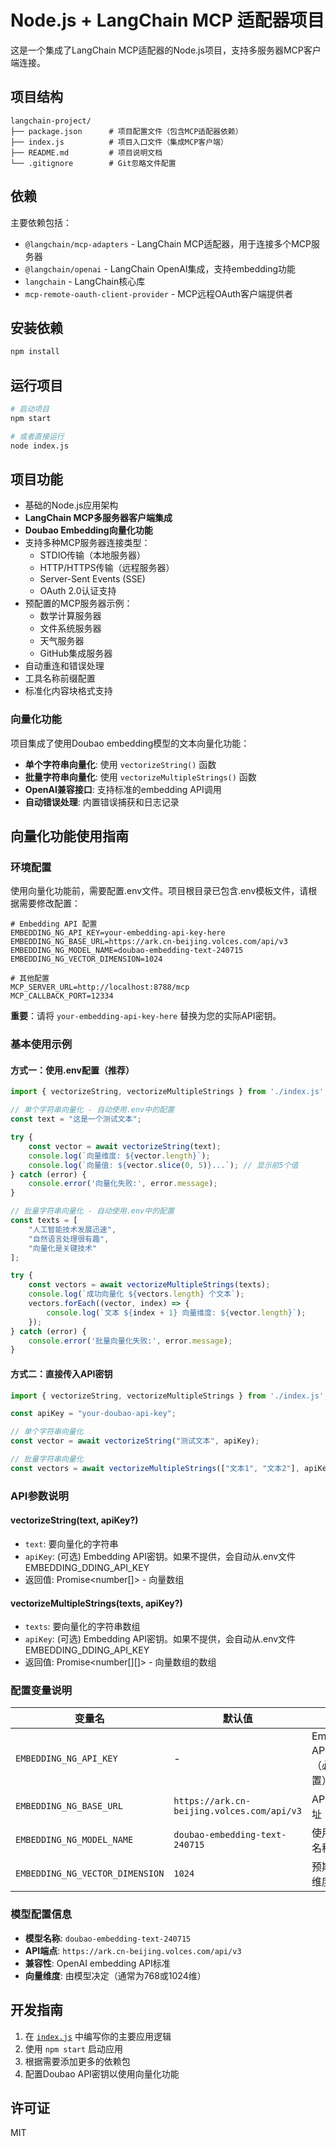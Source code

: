 # Node.js + LangChain MCP 适配器项目

这是一个集成了LangChain MCP适配器的Node.js项目，支持多服务器MCP客户端连接。

## 项目结构

```
langchain-project/
├── package.json      # 项目配置文件（包含MCP适配器依赖）
├── index.js          # 项目入口文件（集成MCP客户端）
├── README.md         # 项目说明文档
└── .gitignore        # Git忽略文件配置
```

## 依赖

主要依赖包括：
- `@langchain/mcp-adapters` - LangChain MCP适配器，用于连接多个MCP服务器
- `@langchain/openai` - LangChain OpenAI集成，支持embedding功能
- `langchain` - LangChain核心库
- `mcp-remote-oauth-client-provider` - MCP远程OAuth客户端提供者

## 安装依赖

```bash
npm install
```

## 运行项目

```bash
# 启动项目
npm start

# 或者直接运行
node index.js
```

## 项目功能

- 基础的Node.js应用架构
- **LangChain MCP多服务器客户端集成**
- **Doubao Embedding向量化功能**
- 支持多种MCP服务器连接类型：
  - STDIO传输（本地服务器）
  - HTTP/HTTPS传输（远程服务器）
  - Server-Sent Events (SSE)
  - OAuth 2.0认证支持
- 预配置的MCP服务器示例：
  - 数学计算服务器
  - 文件系统服务器
  - 天气服务器
  - GitHub集成服务器
- 自动重连和错误处理
- 工具名称前缀配置
- 标准化内容块格式支持

### 向量化功能

项目集成了使用Doubao embedding模型的文本向量化功能：

- **单个字符串向量化**: 使用 `vectorizeString()` 函数
- **批量字符串向量化**: 使用 `vectorizeMultipleStrings()` 函数
- **OpenAI兼容接口**: 支持标准的embedding API调用
- **自动错误处理**: 内置错误捕获和日志记录

## 向量化功能使用指南

### 环境配置

使用向量化功能前，需要配置.env文件。项目根目录已包含.env模板文件，请根据需要修改配置：

```env
# Embedding API 配置
EMBEDDING_NG_API_KEY=your-embedding-api-key-here
EMBEDDING_NG_BASE_URL=https://ark.cn-beijing.volces.com/api/v3
EMBEDDING_NG_MODEL_NAME=doubao-embedding-text-240715
EMBEDDING_NG_VECTOR_DIMENSION=1024

# 其他配置
MCP_SERVER_URL=http://localhost:8788/mcp
MCP_CALLBACK_PORT=12334
```

**重要**：请将 `your-embedding-api-key-here` 替换为您的实际API密钥。

### 基本使用示例

#### 方式一：使用.env配置（推荐）

```javascript
import { vectorizeString, vectorizeMultipleStrings } from './index.js';

// 单个字符串向量化 - 自动使用.env中的配置
const text = "这是一个测试文本";

try {
    const vector = await vectorizeString(text);
    console.log(`向量维度: ${vector.length}`);
    console.log(`向量值: ${vector.slice(0, 5)}...`); // 显示前5个值
} catch (error) {
    console.error('向量化失败:', error.message);
}

// 批量字符串向量化 - 自动使用.env中的配置
const texts = [
    "人工智能技术发展迅速",
    "自然语言处理很有趣",
    "向量化是关键技术"
];

try {
    const vectors = await vectorizeMultipleStrings(texts);
    console.log(`成功向量化 ${vectors.length} 个文本`);
    vectors.forEach((vector, index) => {
        console.log(`文本 ${index + 1} 向量维度: ${vector.length}`);
    });
} catch (error) {
    console.error('批量向量化失败:', error.message);
}
```

#### 方式二：直接传入API密钥

```javascript
import { vectorizeString, vectorizeMultipleStrings } from './index.js';

const apiKey = "your-doubao-api-key";

// 单个字符串向量化
const vector = await vectorizeString("测试文本", apiKey);

// 批量字符串向量化
const vectors = await vectorizeMultipleStrings(["文本1", "文本2"], apiKey);
```

### API参数说明

#### vectorizeString(text, apiKey?)
- `text`: 要向量化的字符串
- `apiKey`: (可选) Embedding API密钥。如果不提供，会自动从.env文件EMBEDDING_DDING_API_KEY
- 返回值: Promise<number[]> - 向量数组

#### vectorizeMultipleStrings(texts, apiKey?)
- `texts`: 要向量化的字符串数组
- `apiKey`: (可选) Embedding API密钥。如果不提供，会自动从.env文件EMBEDDING_DDING_API_KEY
- 返回值: Promise<number[][]> - 向量数组的数组

### 配置变量说明

| 变量名 | 默认值 | 说明 |
|--------|--------|------|
| `EMBEDDING_NG_API_KEY` | - | Embedding API密钥（必须设置） |
| `EMBEDDING_NG_BASE_URL` | `https://ark.cn-beijing.volces.com/api/v3` | API端点地址 |
| `EMBEDDING_NG_MODEL_NAME` | `doubao-embedding-text-240715` | 使用的模型名称 |
| `EMBEDDING_NG_VECTOR_DIMENSION` | `1024` | 预期的向量维度 |

### 模型配置信息

- **模型名称**: `doubao-embedding-text-240715`
- **API端点**: `https://ark.cn-beijing.volces.com/api/v3`
- **兼容性**: OpenAI embedding API标准
- **向量维度**: 由模型决定（通常为768或1024维）

## 开发指南

1. 在 [`index.js`](index.js:1) 中编写你的主要应用逻辑
2. 使用 `npm start` 启动应用
3. 根据需要添加更多的依赖包
4. 配置Doubao API密钥以使用向量化功能

## 许可证

MIT
